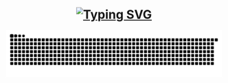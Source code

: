 <h1 align="center">
  <a href="https://git.io/typing-svg">
    <img src="https://readme-typing-svg.demolab.com?font=Fira+Code&weight=700&pause=1000&color=3FDDF7&center=true&vCenter=true&multiline=true&width=450&height=150&lines=Hi%2C+There.;I+am+working+as+a+Backend+Engineer.;I+have+2%2B+years+of+coding+experience." alt="Typing SVG" />
  </a>
</h1>

<div align="center">
  <img alt="snake game" src="https://raw.githubusercontent.com/xxxVitoxxx/xxxVitoxxx/output/github-contribution-grid-snake-dark.svg">
</div>

<!-- blog starts -->
<!-- blog ends -->
